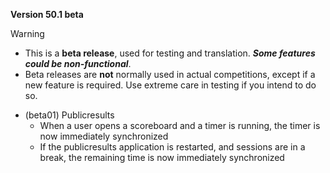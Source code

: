 **Version 50.1 beta**

> [!WARNING]
>
> - This is a **beta release**, used for testing and translation. ***Some features could be non-functional***.
> - Beta releases are **not** normally used in actual competitions, except if a new feature is required. Use extreme care in testing if you intend to do so.

- (beta01) Publicresults
  - When a user opens a scoreboard and a timer is running, the timer is now immediately synchronized
  - If the publicresults application is restarted, and sessions are in a break, the remaining time is now immediately synchronized
